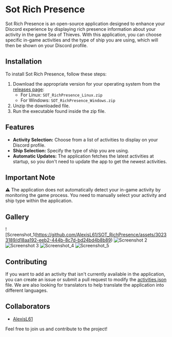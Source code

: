 # Sot Rich Presence

Sot Rich Presence is an open-source application designed to enhance your Discord experience by displaying rich presence information about your activity in the game Sea of Thieves. With this application, you can choose specific in-game activities and the type of ship you are using, which will then be shown on your Discord profile.

## Installation

To install Sot Rich Presence, follow these steps:

1. Download the appropriate version for your operating system from the [releases page](https://github.com/AlexisL61/SOT_RichPresence/releases):
   - For Linux: `SOT_RichPresence_Linux.zip`
   - For Windows: `SOT_RichPresence_Windows.zip`
2. Unzip the downloaded file.
3. Run the executable found inside the zip file.

## Features

- **Activity Selection:** Choose from a list of activities to display on your Discord profile.
- **Ship Selection:** Specify the type of ship you are using.
- **Automatic Updates:** The application fetches the latest activities at startup, so you don't need to update the app to get the newest activities.

## Important Note

⚠️ The application does not automatically detect your in-game activity by monitoring the game process. You need to manually select your activity and ship type within the application.

## Gallery

![Screenshot_1(https://github.com/AlexisL61/SOT_RichPresence/assets/30233189/d18aa192-eeb2-444b-8c7d-bd24bd4b8b89)
![Screenshot 2](https://github.com/AlexisL61/SOT_RichPresence/assets/30233189/140ba8b0-c0dd-4e82-8177-5bb3a2afcdac)
![Screenshot 3](https://github.com/AlexisL61/SOT_RichPresence/assets/30233189/7b1f65ad-3591-49fc-9f23-ca611c09961d)
![Screenshot_4](https://github.com/AlexisL61/SOT_RichPresence/assets/30233189/e01aa5cd-1901-4936-8fa1-98b040ed1fac)
![Screenshot_5](https://github.com/AlexisL61/SOT_RichPresence/assets/30233189/8766f2a7-c57c-4e2f-af8e-82cdead413f6)

## Contributing

If you want to add an activity that isn't currently available in the application, you can create an issue or submit a pull request to modify the [activities.json](https://github.com/AlexisL61/SOT_RichPresence/blob/main/api/activities.json) file. We are also looking for translators to help translate the application into different languages.

## Collaborators

- [AlexisL61](https://github.com/AlexisL61)

Feel free to join us and contribute to the project!

